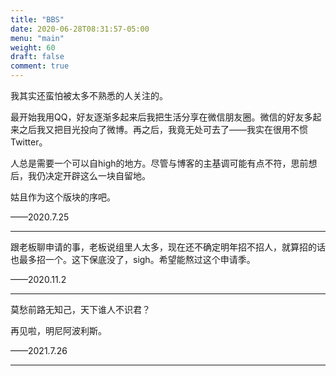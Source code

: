 ```yaml
---
title: "BBS"
date: 2020-06-28T08:31:57-05:00
menu: "main"
weight: 60
draft: false
comment: true
---
```


我其实还蛮怕被太多不熟悉的人关注的。

最开始我用QQ，好友逐渐多起来后我把生活分享在微信朋友圈。微信的好友多起来之后我又把目光投向了微博。再之后，我竟无处可去了——我实在很用不惯Twitter。

人总是需要一个可以自high的地方。尽管与博客的主基调可能有点不符，思前想后，我仍决定开辟这么一块自留地。

姑且作为这个版块的序吧。

——2020.7.25

---

跟老板聊申请的事，老板说组里人太多，现在还不确定明年招不招人，就算招的话也最多招一个。这下保底没了，sigh。希望能熬过这个申请季。

——2020.11.2

---

莫愁前路无知己，天下谁人不识君？

再见啦，明尼阿波利斯。

——2021.7.26

---

